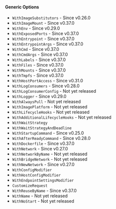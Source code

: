 #### Generic Options

- `WithImageSubstitutors` - Since v0.26.0
- `WithImageMount` - Since v0.37.0
- `WithEnv` - Since v0.29.0
- `WithExposedPorts` - Since v0.37.0
- `WithEntrypoint` - Since v0.37.0
- `WithEntrypointArgs` - Since v0.37.0
- `WithCmd` - Since v0.37.0
- `WithCmdArgs` - Since v0.37.0
- `WithLabels` - Since v0.37.0
- `WithFiles` - Since v0.37.0
- `WithMounts` - Since v0.37.0
- `WithTmpfs` - Since v0.37.0
- `WithHostPortAccess` - Since v0.31.0
- `WithLogConsumers` - Since v0.28.0
- `WithLogConsumerConfig` - Not yet released
- `WithLogger` - Since v0.29.0
- `WithAlwaysPull` - Not yet released
- `WithImagePlatform` - Not yet released
- `WithLifecycleHooks` - Not yet released
- `WithAdditionalLifecycleHooks` - Not yet released
- `WithWaitStrategy`
- `WithWaitStrategyAndDeadline`
- `WithStartupCommand` - Since v0.25.0
- `WithAfterReadyCommand` - Since v0.28.0
- `WithDockerfile` - Since v0.37.0
- `WithNetwork` - Since v0.27.0
- `WithNetworkByName` - Not yet released
- `WithBridgeNetwork` - Not yet released
- `WithNewNetwork` - Since v0.27.0
- `WithConfigModifier`
- `WithHostConfigModifier`
- `WithEndpointSettingsModifier`
- `CustomizeRequest`
- `WithReuseByName` - Since v0.37.0
- `WithName` - Not yet released
- `WithNoStart` - Not yet released
